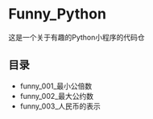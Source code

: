 # Funny_Python
这是一个关于有趣的Python小程序的代码仓

## 目录
- funny\_001_最小公倍数
- funny\_002_最大公约数
- funny\_003_人民币的表示

